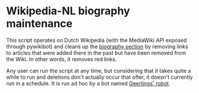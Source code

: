 # Wikipedia-NL biography maintenance

This script operates on Dutch Wikipedia (with the MediaWiki API exposed through pywikibot) and cleans up the [biography section][biografie] by removing links to articles that were added there in the past but have been removed from the Wiki. In other words, it removes red links.

Any user can run the script at any time, but considering that it takes quite a while to run and deletions don't actually occur that ofter, it doesn't currently run in a schedule. It is run ad hoc by a bot named [Geerlings' robot][frankrobot].

[frankrobot]: https://nl.wikipedia.org/wiki/Gebruiker:Geerlings%27_robot
[biografie]: https://nl.wikipedia.org/wiki/Biografielijst
